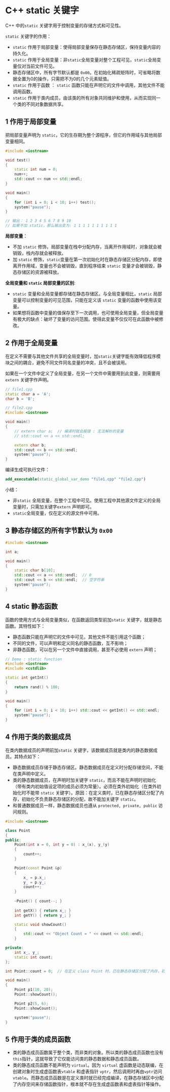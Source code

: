 # C++ static 关键字

C++ 中的`static` 关键字用于控制变量的存储方式和可见性。



`static` 关键字的作用：

* `static` 作用于局部变量：使得局部变量保存在静态存储区，保持变量内容的持久化。
* `static` 作用于全局变量：非`static`全局变量对整个工程可见，`static`全局变量仅对当前文件可见。
* 静态存储区中，所有字节默认都是 `0x00`。在初始化稀疏矩阵时，可省略将数据全置为0的操作，只需把不为0的几个元素赋值。
* `static` 作用于函数 ： `static` 函数只能在声明它的文件中调用，其他文件不能调用函数。
* `static` 作用于类内成员，由该类的所有对象共同维护和使用，从而实现同一个类的不同对象数据共享。



## 1 作用于局部变量

把局部变量声明为 `static`，它的生存期为整个源程序，但它的作用域与其他局部变量相同。

```c++
#include <iostream>

void test()
{
	static int num = 0;
	num++;
	std::cout << num << std::endl;
}

void main()
{
	for (int i = 0; i < 10; i++) test();
	system("pause");
}

// 输出： 1 2 3 4 5 6 7 8 9 10
// 如果不加 static，那么输出变为: 1 1 1 1 1 1 1 1 1 1
```



**局部变量**：

* 不加 `static` 修饰，局部变量在栈中分配内存，当离开作用域时，对象就会被销毁，栈内存就会被释放。
* 加 `static` 修饰，`static`变量在第一次初始化时在静态存储区分配内存，即使离开作用域，变量也不会被销毁，直到程序结束 `static` 变量才会被销毁，静态存储区的资源被释放。



**全局变量和 `static` 局部变量的区别**:

* `static` 变量和全局变量都存储在静态存储区。与全局变量相比，`static` 局部变量可以控制变量的可见范围，只能在定义该 `static` 变量的函数中使用该变量。
* 如果想将函数中变量的值保存至下一次调用，也可使用全局变量，但全局变量有极大的缺点：破坏了变量的访问范围。使得此变量不仅仅可在此函数中被修改。



## 2 作用于全局变量

在定义不需要与其他文件共享的全局变量时，加`static`关键字能有效降低程序模块之间的耦合，避免不同文件同名变量的冲突，且不会被误用。

如果在一个文件中定义了全局变量，在另一个文件中需要用到此变量，则需要用 `extern` 关键字作声明。

```c++
// file1.cpp
static char a = 'A';
char b = 'B';
```

```c++
// file2.cpp
#include <iostream>

void main()
{
	// extern char a;  // 编译时就会报错 : 无法解析的变量
	// std::cout << a << std::endl;  

	extern char b;
	std::cout << b << std::endl;
	system("pause");
}
```

编译生成可执行文件：

```cmake
add_executable(static_global_var_demo "file1.cpp" "file2.cpp")
```

小结：

* 非`static` 全局变量，在整个工程中可见。使用工程中其他源文件定义的全局变量时，只需加关键字`extern` 声明即可。
* `static`全局变量，仅在定义的源文件中可用。



## 3 静态存储区的所有字节默认为 `0x00`

```c++
#include <iostream>

int a;

void main()
{
	static char b[10];
	std::cout << a << std::endl;  // 0
	std::cout << b << std::endl;  // 空字符串
	system("pause");
}
```



## 4 static 静态函数

函数的使用方式与全局变量类似，在函数返回类型前加`static` 关键字，就是静态函数。其特性如下：

* 静态函数只能在声明它的文件中可见，其他文件不能引用这个函数；
* 不同的文件，可以声明和定义同名的静态函数，互不影响；
* 非静态函数，可以在另一个文件中直接调用，甚至不必使用 `extern` 声明；

```c++
// Demo : static function 
#include <iostream>
#include <cstdlib>

static int getInt()
{
	return rand() % 100;
}

void main()
{
	for (int i = 0; i < 10; i++) std::cout << getInt() << std::endl;
	system("pause");
}
```

## 4 作用于类的数据成员

在类内数据成员的声明前加`static` 关键字，该数据成员就是类内的静态数据成员。其特点如下：

* 静态数据成员存储于静态存储区。静态数据成员在定义时分配存储空间，不能在类声明中定义。
* 类的静态数据成员，在声明时加关键字 `static`，而且不能在声明时初始化（带有类内初始值设定项的成员必须为常量）。必须在类外初始化（在类外初始化时不能带 `static` 关键字）。原因：在定义类时，已在静态存储区分配了内存，初始化不负责静态存储区的分配，故不能加关键字 `static`。
* 和普通数据成员一样，静态数据成员也遵从 `protected, private, public` 访问规则。



```c++
#include <iostream>

class Point 
{
public:	
	Point(int x = 0, int y = 0) : x_(x), y_(y) 
	{
		count++;
	}

	Point(const Point &p) 
	{
		x_ = p.x_;
		y_ = p.y_;
		count++;
	}
	
	~Point() { count--; }
	
	int getX() { return x_; }
	int getY() { return y_; }

	static void showCount() 
	{
		std::cout << "Object Count = " << count << std::endl;
	}

private:	
	int x_, y_;
	static int count;
};

int Point::count = 0;  // 在定义 class Point 时，已在静态存储区分配了内存，初始化时不负责静态存储区的分配，故不能加关键字 static

void main()
{
	Point p1(10, 20);
	Point::showCount();

	Point p2(5, 6);
	Point::showCount();

	system("pause");
}
```



## 5 作用于类的成员函数

* 类的静态成员函数属于整个类，而非类的对象。所以类的静态成员函数也没有`this`指针，这就导致了它仅能访问类的静态数据和静态成员函数。
* 类的静态成员函数不能声明为 `virtual`。因为 `virtual` 虚函数是动态联编，在创建对象时生成虚函数表`vtable` 和虚表指针 `vptr`，然后调用时再由`vptr`访问 `vtable`。而静态成员函数是在定义类时就已经完成编译，在静态存储区中分配了内存空间来存储函数指针，根本就不存在生成虚函数表和虚表指针等操作。
